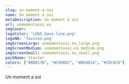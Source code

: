 ```yaml
---
slug: un-moment-a-soi
name: Un moment à soi
metaDescription: Un moment à soi
url: unmomentasoi.eu
imgCover:
logoColor: 'LOGO_base-line.png'
logoNB: 'favicon.png'
imgScreenLarge: unmomentasoi.eu_large.png
imgScreenMedium: unmomentasoi.eu_medium.png
imgScreenSmall: unmomentasoi.eu_small.png
packName: Starter
colors: ["#8D817B", "#C90062", "#DD4814", "#CDC6C0"]
---
```

Un moment a soi
